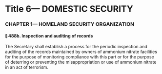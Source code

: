 
# Title 6— DOMESTIC SECURITY
### CHAPTER 1— HOMELAND SECURITY ORGANIZATION
#### § 488b. Inspection and auditing of records

The Secretary shall establish a process for the periodic inspection and auditing of the records maintained by owners of ammonium nitrate facilities for the purpose of monitoring compliance with this part or for the purpose of deterring or preventing the misappropriation or use of ammonium nitrate in an act of terrorism.
